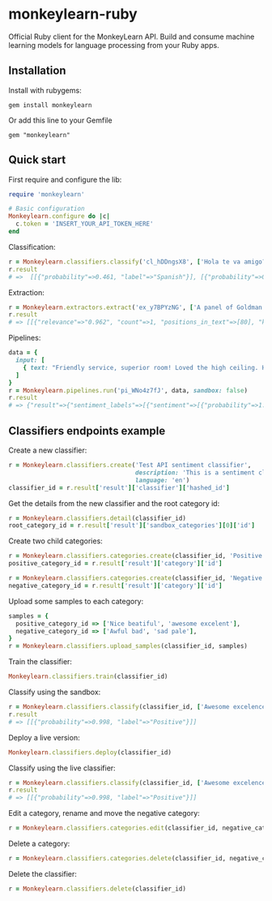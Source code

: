 # monkeylearn-ruby

Official Ruby client for the MonkeyLearn API. Build and consume machine learning models for language processing from your Ruby apps.

Installation
------------

Install with rubygems:

    gem install monkeylearn

Or add this line to your Gemfile

    gem "monkeylearn"

Quick start
-----------

First require and configure the lib:

```ruby
require 'monkeylearn'

# Basic configuration
Monkeylearn.configure do |c|
  c.token = 'INSERT_YOUR_API_TOKEN_HERE'
end
```

Classification:

```ruby
r = Monkeylearn.classifiers.classify('cl_hDDngsX8', ['Hola te va amigo?', 'How are you doing mate?'], sandbox: false)
r.result
# =>  [[{"probability"=>0.461, "label"=>"Spanish"}], [{"probability"=>0.996, "label"=>"English"}]]
```

Extraction:

```ruby
r = Monkeylearn.extractors.extract('ex_y7BPYzNG', ['A panel of Goldman Sachs employees spent a recent Tuesday night at the Columbia University faculty club'])
r.result
# => [[{"relevance"=>"0.962", "count"=>1, "positions_in_text"=>[80], "keyword"=>"University faculty club"}, {"relevance"=>"0.962", "count"=>1, "positions_in_text"=>[43], "keyword"=>"recent Tuesday night"}, {"relevance"=>"0.962", "count"=>1, "positions_in_text"=>[11], "keyword"=>"Goldman Sachs employees"}, {"relevance"=>"0.385", "count"=>1, "positions_in_text"=>[2], "keyword"=>"panel"}]]
```

Pipelines:

```ruby
data = {
  input: [
    { text: "Friendly service, superior room! Loved the high ceiling. Housekeeping service should have been a little better. Excellent breakfast and fitness room." }
  ]
}
r = Monkeylearn.pipelines.run('pi_WNo4z7fJ', data, sandbox: false)
r.result
# => {"result"=>{"sentiment_labels"=>[{"sentiment"=>[{"probability"=>1.0, "label"=>"Good"}], "sentence"=>"Friendly service, superior room!"}, {"sentiment"=>[{"probability"=>1.0, "label"=>"Good"}], "sentence"=>"Loved the high ceiling."}, {"sentiment"=>[{"probability"=>0.5, "label"=>"Bad"}], "sentence"=>"Housekeeping service should have been a little better."}, {"sentiment"=>[{"probability"=>0.912, "label"=>"Good"}], "sentence"=>"Excellent breakfast and fitness room."}]}}
```

Classifiers endpoints example
-----------------------------

Create a new classifier:

```ruby
r = Monkeylearn.classifiers.create('Test API sentiment classifier',
                                   description: 'This is a sentiment classifier created with the monkeylearn ruby API client',
                                   language: 'en')
classifier_id = r.result['result']['classifier']['hashed_id']
```

Get the details from the new classifier and the root category id:

```ruby
r = Monkeylearn.classifiers.detail(classifier_id)
root_category_id = r.result['result']['sandbox_categories'][0]['id']
```

Create two child categories:

```ruby
r = Monkeylearn.classifiers.categories.create(classifier_id, 'Positive', root_category_id)
positive_category_id = r.result['result']['category']['id']

r = Monkeylearn.classifiers.categories.create(classifier_id, 'Negative', root_category_id)
negative_category_id = r.result['result']['category']['id']
```

Upload some samples to each category:

```ruby
samples = {
  positive_category_id => ['Nice beatiful', 'awesome excelent'],
  negative_category_id => ['Awful bad', 'sad pale'],
}
r = Monkeylearn.classifiers.upload_samples(classifier_id, samples)
```

Train the classifier:

```ruby
Monkeylearn.classifiers.train(classifier_id)
```

Classify using the sandbox:

```ruby
r = Monkeylearn.classifiers.classify(classifier_id, ['Awesome excelence'], sandbox: true)
r.result
# => [[{"probability"=>0.998, "label"=>"Positive"}]]
```

Deploy a live version:

```ruby
Monkeylearn.classifiers.deploy(classifier_id)
```

Classify using the live classifier:

```ruby
r = Monkeylearn.classifiers.classify(classifier_id, ['Awesome excelence'], sandbox: false)
r.result
# => [[{"probability"=>0.998, "label"=>"Positive"}]]
```

Edit a category, rename and move the negative category:

```ruby
r = Monkeylearn.classifiers.categories.edit(classifier_id, negative_category_id, 'Positive child', positive_category_id)
```

Delete a category:

```ruby
r = Monkeylearn.classifiers.categories.delete(classifier_id, negative_category_id)
```

Delete the classifier:

```ruby
r = Monkeylearn.classifiers.delete(classifier_id)
```
